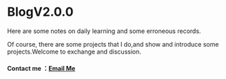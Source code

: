 # BlogV2.0.0

<p>Here are some notes on daily learning and some erroneous records.</p>
<p>Of course, there are some projects that I do,and show and introduce some projects.Welcome to exchange and discussion.</p>

#### Contact me ：[Email Me](http://mail.qq.com/cgi-bin/qm_share?t=qm_mailme&email=zqqhoKm5pq2moI6oobajr6ei4K2how)

